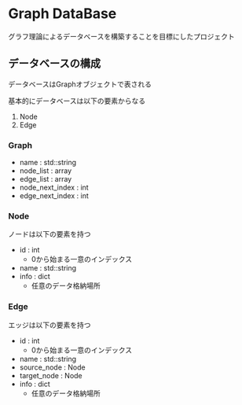 # Graph DataBase

グラフ理論によるデータベースを構築することを目標にしたプロジェクト

## データベースの構成

データベースはGraphオブジェクトで表される

基本的にデータベースは以下の要素からなる
1. Node
2. Edge

### Graph

- name      : std::string
- node_list : array<Node>
- edge_list : array<Edge>
- node_next_index   : int
- edge_next_index   : int

### Node

ノードは以下の要素を持つ
- id    : int
    - 0から始まる一意のインデックス
- name  : std::string
- info  : dict
    - 任意のデータ格納場所

### Edge

エッジは以下の要素を持つ
- id            : int
    - 0から始まる一意のインデックス
- name          : std::string
- source_node   : Node
- target_node   : Node
- info          : dict
    - 任意のデータ格納場所
